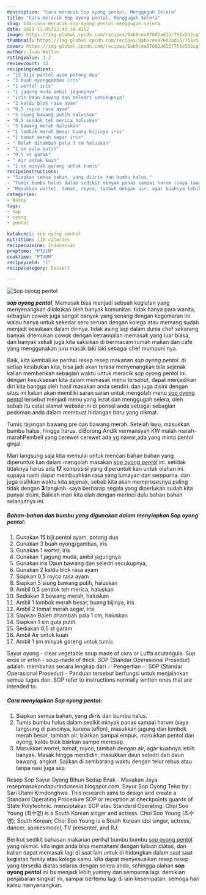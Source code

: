 ```yaml
---
description: "Cara meracik Sop oyong pentol, Menggugah Selera"
title: "Cara meracik Sop oyong pentol, Menggugah Selera"
slug: 144-cara-meracik-sop-oyong-pentol-menggugah-selera
date: 2020-11-05T12:43:34.415Z
image: https://img-global.cpcdn.com/recipes/9ab9cea87602ad15/751x532cq70/sop-oyong-pentol-foto-resep-utama.jpg
thumbnail: https://img-global.cpcdn.com/recipes/9ab9cea87602ad15/751x532cq70/sop-oyong-pentol-foto-resep-utama.jpg
cover: https://img-global.cpcdn.com/recipes/9ab9cea87602ad15/751x532cq70/sop-oyong-pentol-foto-resep-utama.jpg
author: Ivan Walton
ratingvalue: 3.2
reviewcount: 13
recipeingredient:
- "15 biji pentol ayam potong dua"
- "3 buah oyonggambas iris"
- "1 wortel iris"
- "1 jagung muda ambil jagungnya"
- "iris Daun bawang dan seledri secukupnya"
- "2 kaldu blok rasa ayam"
- "0,5 royco rasa ayam"
- "5 siung bawang putih haluskan"
- "0,5 sendok teh merica haluskan"
- "3 bawang merah haluskan"
- "1 lombok merah besar buang bijinya iris"
- "2 tomat merah segar iris"
- " Boleh ditambah pala 1 cm haluskan"
- "1 sm gula putih"
- "0,5 st garam"
- " Air untuk kuah"
- "1 sm minyak goreng untuk tumis"
recipeinstructions:
- "Siapkan semua bahan, yang diiris dan bumbu halus."
- "Tumis bumbu halus dalam sedikit minyak panas sampai harum (saya langsung di pancinya, karena teflon), masukkan jagung dan lombok merah besar, tambah air, biarkan sampai empuk, masukkan pentol dan oyong, kaldu blok biarkan sampe meresap."
- "Masukkan wortel, tomat, royco, tambah dengan air, agar kuahnya lebih banyak. Masak hingga mendidih, masukkan daun seledri dan daun bawang, angkat. Sajikan di sembarang waktu dengan telur rebus atau tanpa nasi juga siip."
categories:
- Resep
tags:
- sop
- oyong
- pentol

katakunci: sop oyong pentol 
nutrition: 110 calories
recipecuisine: Indonesian
preptime: "PT21M"
cooktime: "PT40M"
recipeyield: "1"
recipecategory: Dessert

---
```



![Sop oyong pentol](https://img-global.cpcdn.com/recipes/9ab9cea87602ad15/751x532cq70/sop-oyong-pentol-foto-resep-utama.jpg)

<b><i>sop oyong pentol</i></b>, Memasak bisa menjadi sebuah kegiatan yang menyenangkan dilakukan oleh banyak komunitas. tidak hanya para wanita, sebagian cowok juga sangat banyak yang senang dengan kegemaran ini. walau hanya untuk sekedar seru seruan dengan kolega atau memang sudah menjadi kesukaan dalam dirinya. tidak asing lagi dalam dunia chef sekarang banyak ditemukan cowok dengan ketrampilan memasak yang luar biasa, dan banyak sekali juga kita saksikan di bermacam rumah makan dan cafe yang menggunakan juru masak laki laki sebagai chef mumpuni nya.

Baik, kita kembali ke perihal resep resep makanan <i>sop oyong pentol</i>. di setiap kesibukan kita, bisa jadi akan terasa menyenangkan bila sejenak kalian memberikan sebagian waktu untuk meracik sop oyong pentol ini. dengan kesuksesan kita dalam memasak menu tersebut, dapat menjadikan diri kita bangga oleh hasil masakan anda sendiri. dan juga disini dengan situs ini kalian akan memiliki saran saran untuk mengolah menu <u>sop oyong pentol</u> tersebut menjadi menu yang lezat dan menggugah selera, oleh sebab itu catat alamat website ini di ponsel anda sebagai sebagian pedoman anda dalam membuat hidangan baru yang nikmat.

Tumis rajangan bawang pre dan bawang merah. Setelah layu, masukkan bumbu halus, hingga harus. diBorong Andik vermansyah KW malah marah-marahPembeli yang cerewet cerewet ada yg nawar,ada yang minta pentol ginjal.


Mari langsung saja kita memulai untuk mencari bahan bahan yang diperuntuk kan dalam mengolah masakan <u><i>sop oyong pentol</i></u> ini. setidak tidaknya harus ada <b>17</b> komposisi yang diperuntuk kan untuk olahan ini. supaya nanti dapat membuahkan rasa yang lumayan dan sempurna. dan juga sisihkan waktu kita sejenak, sebab kita akan memprosesnya paling tidak dengan <b>3</b> langkah. saya berharap segala yang diperlukan sudah kita punyai disini, Baiklah mari kita olah dengan merinci dulu bahan bahan selanjutnya ini.

<!--inarticleads1-->

##### Bahan-bahan dan bumbu yang digunakan dalam menyiapkan Sop oyong pentol:

1. Gunakan 15 biji pentol ayam, potong dua
1. Gunakan 3 buah oyong/gambas, iris
1. Gunakan 1 wortel, iris
1. Gunakan 1 jagung muda, ambil jagungnya
1. Gunakan iris Daun bawang dan seledri secukupnya,
1. Gunakan 2 kaldu blok rasa ayam
1. Siapkan 0,5 royco rasa ayam
1. Siapkan 5 siung bawang putih, haluskan
1. Ambil 0,5 sendok teh merica, haluskan
1. Sediakan 3 bawang merah, haluskan
1. Ambil 1 lombok merah besar, buang bijinya, iris
1. Ambil 2 tomat merah segar, iris
1. Siapkan  Boleh ditambah pala 1 cm, haluskan
1. Siapkan 1 sm gula putih
1. Sediakan 0,5 st garam
1. Ambil  Air untuk kuah
1. Ambil 1 sm minyak goreng untuk tumis


Sayur oyong - clear vegetable soup made of okra or Luffa acutangula. Sup ercis or erten - soup made of thick. SOP (Standar Operasional Prosedur) adalah. membahas secara lengkap dari ✅ Pengertian ✅ SOP (Standar Operasional Prosedur) - Panduan tersebut berfungsi untuk menjalankan semua tugas dan. SOP refer to instructions normally written ones that are intended to. 

<!--inarticleads2-->

##### Cara menyiapkan Sop oyong pentol:

1. Siapkan semua bahan, yang diiris dan bumbu halus.
1. Tumis bumbu halus dalam sedikit minyak panas sampai harum (saya langsung di pancinya, karena teflon), masukkan jagung dan lombok merah besar, tambah air, biarkan sampai empuk, masukkan pentol dan oyong, kaldu blok biarkan sampe meresap.
1. Masukkan wortel, tomat, royco, tambah dengan air, agar kuahnya lebih banyak. Masak hingga mendidih, masukkan daun seledri dan daun bawang, angkat. Sajikan di sembarang waktu dengan telur rebus atau tanpa nasi juga siip.


Resep Sop Sayur Oyong Bihun Sedap Enak - Masakan Jaya. resepmasakandapurindonesia.blogspot.com. Sayur Sop Oyong Telur by : Sari Utami Kimdonghwa. This research aims to design and create a Standard Operating Procedure SOP or reception at checkpoints guards of State Polytechnic. menciptakan SOP atau Standard Operating. Choi Soo Young (최수영) is a South Korean singer and actress. Choi Soo Young (최수영); South Korean; Choi Soo Young is a South Korean idol singer, actress, dancer, spokesmodel, TV presenter, and RJ. 

Berikut sedikit bahasan makanan perihal bumbu bumbu <u>sop oyong pentol</u> yang nikmat. kita ingin anda bisa memahami dengan tulisan diatas, dan kalian dapat memasak lagi di saat lain untuk di hidangkan dalam saat saat kegiatan family atau kolega kamu. kita dapat menyesuaikan resep resep yang tersedia diatas selaras dengan selera anda, sehingga olahan <b>sop oyong pentol</b> ini bs menjadi lebih yummy dan sempurna lagi. demikian penjabaran singkat ini, sampai bertemu lagi di lain kesempatan. semoga hari kamu menyenangkan.
